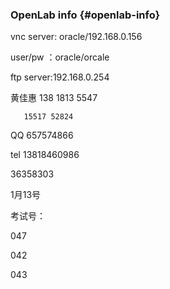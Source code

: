 ### OpenLab info {#openlab-info}

vnc server: oracle/192.168.0.156

user/pw ：oracle/orcale

ftp server:192.168.0.254

黄佳惠        138 1813 5547

       15517 52824

QQ        657574866

tel        13818460986

36358303

1月13号

考试号：

047

042

043
